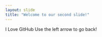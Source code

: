 ```yaml
---
layout: slide
title: "Welcome to our second slide!"
---
```

I Love GitHub
Use the left arrow to go back!
